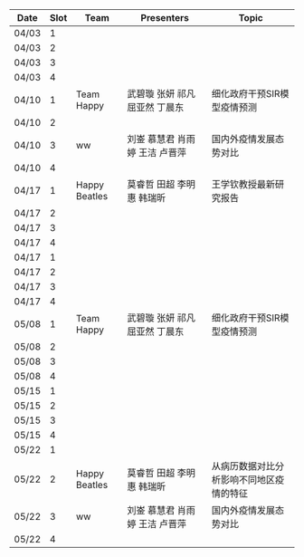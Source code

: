 Date      | Slot       | Team      | Presenters       | Topic
------ | ------ | ------- | ----------- | -----
04/03   |  1          |               |                         | 
04/03   |  2          |               |                         | 
04/03   |  3          |               |                         | 
04/03   |  4          |               |                         | 
04/10   |  1          | Team Happy    | 武碧璇 张妍 祁凡 屈亚然 丁晨东  | 细化政府干预SIR模型疫情预测
04/10   |  2          |               |                         |
04/10   |  3          |  ww           | 刘崟 慕慧君 肖雨婷 王洁 卢晋萍| 国内外疫情发展态势对比
04/10   |  4          |               |                         |
04/17   |  1          |Happy Beatles  |莫睿哲 田超 李明惠 韩瑞昕  |王学钦教授最新研究报告 
04/17   |  2          |               |                         |
04/17	  |  3          |               |                         |
04/17	  |  4          |               |                         |
04/17   |  1          |               |                         | 
04/17   |  2          |               |                         |
04/17	  |  3          |               |                         |
04/17	  |  4          |               |                         |
05/08   |  1          | Team Happy    | 武碧璇 张妍 祁凡 屈亚然 丁晨东  | 细化政府干预SIR模型疫情预测
05/08   |  2          |               |                         |
05/08	  |  3          |               |                         |
05/08	  |  4          |               |                         |
05/15   |  1          |               |                         | 
05/15   |  2          |               |                         |
05/15	  |  3          |               |                         |
05/15	  |  4          |               |                         |
05/22   |  1          |               |                         | 
05/22   |  2          |Happy Beatles  |莫睿哲 田超 李明惠 韩瑞昕  |从病历数据对比分析影响不同地区疫情的特征
05/22   |  3          |    ww         | 刘崟 慕慧君 肖雨婷 王洁 卢晋萍| 国内外疫情发展态势对比
05/22	  |  4          |               |                         |

